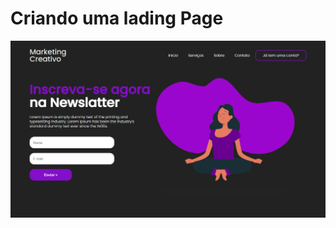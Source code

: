 # Criando uma lading Page 

<img src="https://raw.githubusercontent.com/vivianezzt/revisao_git/main/git/lading-page/componentes/img/lading.png">

